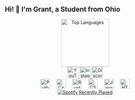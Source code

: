 <h2 align="left">Hi! 👋 I'm Grant, a Student from Ohio</h2>
<div align="center"><img src="https://github-readme-stats.vercel.app/api/top-langs?username=laclustr&locale=en&hide_title=false&layout=compact&card_width=320&langs_count=5&theme=dracula&hide_border=false" height="150" alt="Top Languages" /> </div>
<div align="center"> <a href="https://www.youtube.com/@l.a.c.l.u.s.t.r" target="_blank"> <img src="https://img.shields.io/static/v1?message=YouTube&logo=youtube&label=&color=FF0000&logoColor=white&labelColor=&style=for-the-badge" height="35" alt="YouTube" /> </a> <a href="https://www.instagram.com/l.a.c.l.u.s.t.r/" target="_blank"> <img src="https://img.shields.io/static/v1?message=Instagram&logo=instagram&label=&color=E4405F&logoColor=white&labelColor=&style=for-the-badge" height="35" alt="Instagram" /> </a> <a href="http://discordapp.com/users/554313063646494740" target="_blank"> <img src="https://img.shields.io/static/v1?message=Discord&logo=discord&label=&color=7289DA&logoColor=white&labelColor=&style=for-the-badge" height="35" alt="Discord" /> </a> </div>
<div align="center"> <img src="https://cdn.jsdelivr.net/gh/devicons/devicon/icons/python/python-original.svg" height="30" alt="Python" /> <img width="12" /> <img src="https://cdn.jsdelivr.net/gh/devicons/devicon/icons/cplusplus/cplusplus-original.svg" height="30" alt="C++" /> <img width="12" /> <img src="https://cdn.jsdelivr.net/gh/devicons/devicon/icons/rust/rust-original.svg" height="30" alt="Rust" /> <img width="12" /> <img src="https://cdn.jsdelivr.net/gh/devicons/devicon/icons/css3/css3-original.svg" height="30" alt="CSS3" /> <img width="12" /> <img src="https://cdn.jsdelivr.net/gh/devicons/devicon/icons/javascript/javascript-original.svg" height="30" alt="JavaScript" /> <img width="12" /> <img src="https://cdn.jsdelivr.net/gh/devicons/devicon/icons/html5/html5-original.svg" height="30" alt="HTML5" /> </div>
<div align="center"> <a href="https://open.spotify.com/user/22ydyqzygf4vyt2mjva55whvi"> <img src="https://spotify-recently-played-readme.vercel.app/api?user=22ydyqzygf4vyt2mjva55whvi&count=3&unique=false" alt="Spotify Recently Played" /> </a> </div>
